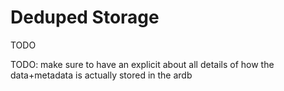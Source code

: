 # Deduped Storage

TODO

TODO: make sure to have an explicit about all details of how the data+metadata is actually stored in the ardb